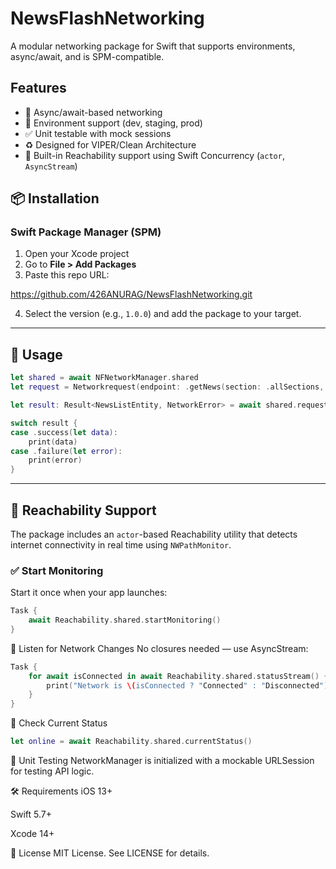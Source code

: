 # NewsFlashNetworking

A modular networking package for Swift that supports environments, async/await, and is SPM-compatible.

## Features
- 🔄 Async/await-based networking
- 🔧 Environment support (dev, staging, prod)
- ✅ Unit testable with mock sessions
- ♻️ Designed for VIPER/Clean Architecture
- 🔌 Built-in Reachability support using Swift Concurrency (`actor`, `AsyncStream`)

## 📦 Installation

### Swift Package Manager (SPM)

1. Open your Xcode project
2. Go to **File > Add Packages**
3. Paste this repo URL:

https://github.com/426ANURAG/NewsFlashNetworking.git

4. Select the version (e.g., `1.0.0`) and add the package to your target.

---

## 🚀 Usage

```swift
let shared = await NFNetworkManager.shared
let request = Networkrequest(endpoint: .getNews(section: .allSections, period: "7"))

let result: Result<NewsListEntity, NetworkError> = await shared.request(requestData: request)

switch result {
case .success(let data):
    print(data)
case .failure(let error):
    print(error)
}
```
---

## 🔌 Reachability Support

The package includes an `actor`-based Reachability utility that detects internet connectivity in real time using `NWPathMonitor`.

### ✅ Start Monitoring

Start it once when your app launches:

```swift
Task {
    await Reachability.shared.startMonitoring()
}
```

🔁 Listen for Network Changes
No closures needed — use AsyncStream:

```swift
Task {
    for await isConnected in await Reachability.shared.statusStream() {
        print("Network is \(isConnected ? "Connected" : "Disconnected")")
    }
}
```

📶 Check Current Status
```swift
let online = await Reachability.shared.currentStatus()
```

🧪 Unit Testing
NetworkManager is initialized with a mockable URLSession for testing API logic.

🛠 Requirements
iOS 13+

Swift 5.7+

Xcode 14+

🧾 License
MIT License. See LICENSE for details.
